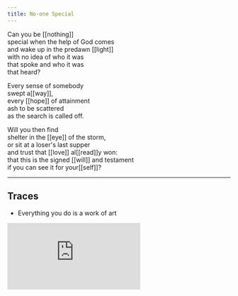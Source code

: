 ```yaml
---
title: No-one Special
---
```


Can you be [[nothing]]  
special when the help of God comes  
and wake up in the predawn [[light]]  
with no idea of who it was  
that spoke and who it was  
that heard?  
  
Every sense of somebody   
swept a[[way]],  
every [[hope]] of attainment  
ash to be scattered  
as the search is called off.  
  
Will you then find  
shelter in the [[eye]] of the storm,  
or sit at a loser's last supper  
and trust that [[love]] al[[read]]y won:  
that this is the signed [[will]] and testament  
if you can see it for your[[self]]?  

---

## Traces

* Everything you do is a work of art

<iframe class="video" src="https://www.youtube-nocookie.com/embed/Q57xFhaZYxw" frameborder="0" allow="accelerometer; autoplay; encrypted-media; gyroscope; picture-in-picture" allowfullscreen></iframe>